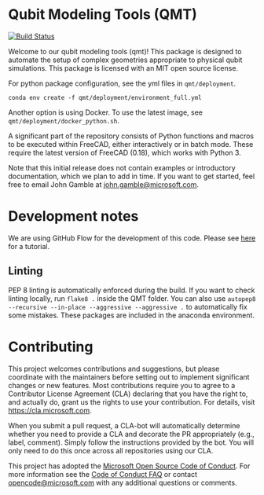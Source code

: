 # Qubit Modeling Tools (QMT)
[![Build Status](https://dev.azure.com/ms-quantum-public/Microsoft%20Quantum%20(public)/_apis/build/status/Microsoft.qmt?branchName=master)](https://dev.azure.com/ms-quantum-public/Microsoft%20Quantum%20(public)/_build/latest?definitionId=2?branchName=master)

Welcome to our qubit modeling tools (qmt)! This package is designed to automate the setup of complex geometries appropriate to physical qubit simulations. This package is licensed with an MIT open source license.

 For python package configuration, see the yml files in `qmt/deployment`.

    conda env create -f qmt/deployment/environment_full.yml
 
Another option is using Docker. To use the latest image, see `qmt/deployment/docker_python.sh`. 

A significant part of the repository consists of Python functions and macros to be executed within FreeCAD, either interactively or in batch mode. These require the latest version of FreeCAD (0.18), which works with Python 3.

Note that this initial release does not contain examples or introductory documentation, which we plan to add in time. If you want to get started, feel free to email John Gamble at john.gamble@microsoft.com.


# Development notes

We are using GitHub Flow for the development of this code. Please see [here](https://guides.github.com/introduction/flow/) for a tutorial.

## Linting

PEP 8 linting is automatically enforced during the build. If you want to check linting locally, run `flake8 .` inside the QMT folder. You can also use `autopep8 --recursive --in-place --aggressive --aggressive .` to automatically fix some mistakes. These packages are included in the anaconda environment.

# Contributing

This project welcomes contributions and suggestions, but please coordinate with the maintainers before setting out to implement significant changes or new features. Most contributions require you to agree to a Contributor License Agreement (CLA) declaring that you have the right to, and actually do, grant us the rights to use your contribution. For details, visit https://cla.microsoft.com.

When you submit a pull request, a CLA-bot will automatically determine whether you need to provide a CLA and decorate the PR appropriately (e.g., label, comment). Simply follow the instructions provided by the bot. You will only need to do this once across all repositories using our CLA.

This project has adopted the [Microsoft Open Source Code of Conduct](https://opensource.microsoft.com/codeofconduct/). For more information see the [Code of Conduct FAQ](https://opensource.microsoft.com/codeofconduct/faq/) or contact [opencode@microsoft.com](mailto:opencode@microsoft.com) with any additional questions or comments.
